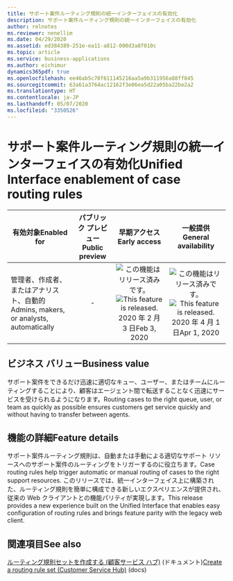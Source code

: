 ```yaml
---
title: サポート案件ルーティング規則の統一インターフェイスの有効化
description: サポート案件ルーティング規則の統一インターフェイスの有効化
author: relnotes
ms.reviewer: nenellim
ms.date: 04/29/2020
ms.assetid: ed384389-251e-ea11-a812-000d3a8f010c
ms.topic: article
ms.service: business-applications
ms.author: eichimur
dynamics365pdf: true
ms.openlocfilehash: ee46ab5c78f611145216aa5a9b311956a88ff845
ms.sourcegitcommit: 63a61a3764ac12162f3e06ea5d22a05ba22be2a2
ms.translationtype: HT
ms.contentlocale: ja-JP
ms.lasthandoff: 05/07/2020
ms.locfileid: "3350526"
---
```

# <a name="unified-interface-enablement-of-case-routing-rules"></a><span data-ttu-id="3eadd-103">サポート案件ルーティング規則の統一インターフェイスの有効化</span><span class="sxs-lookup"><span data-stu-id="3eadd-103">Unified Interface enablement of case routing rules</span></span>


| <span data-ttu-id="3eadd-104">有効対象</span><span class="sxs-lookup"><span data-stu-id="3eadd-104">Enabled for</span></span>    |  <span data-ttu-id="3eadd-105">パブリック プレビュー</span><span class="sxs-lookup"><span data-stu-id="3eadd-105">Public preview</span></span> | <span data-ttu-id="3eadd-106">早期アクセス</span><span class="sxs-lookup"><span data-stu-id="3eadd-106">Early access</span></span> | <span data-ttu-id="3eadd-107">一般提供</span><span class="sxs-lookup"><span data-stu-id="3eadd-107">General availability</span></span> | 
| ---------- | :----------: |:----------: |:----------: |
|<span data-ttu-id="3eadd-108">管理者、作成者、またはアナリスト、自動的</span><span class="sxs-lookup"><span data-stu-id="3eadd-108">Admins, makers, or analysts, automatically</span></span>|-|<span data-ttu-id="3eadd-109">![この機能はリリース済みです。](/dynamics365-release-plan/media/green-checkmark.png "この機能はリリース済みです。")</span><span class="sxs-lookup"><span data-stu-id="3eadd-109">![This feature is released.](/dynamics365-release-plan/media/green-checkmark.png "This feature is released.")</span></span> <span data-ttu-id="3eadd-110">2020 年 2 月 3 日</span><span class="sxs-lookup"><span data-stu-id="3eadd-110">Feb 3, 2020</span></span>| <span data-ttu-id="3eadd-111">![この機能はリリース済みです。](/dynamics365-release-plan/media/green-checkmark.png "この機能はリリース済みです。")</span><span class="sxs-lookup"><span data-stu-id="3eadd-111">![This feature is released.](/dynamics365-release-plan/media/green-checkmark.png "This feature is released.")</span></span> <span data-ttu-id="3eadd-112">2020 年 4 月 1 日</span><span class="sxs-lookup"><span data-stu-id="3eadd-112">Apr 1, 2020</span></span>|


## <a name="business-value"></a><span data-ttu-id="3eadd-113">ビジネス バリュー</span><span class="sxs-lookup"><span data-stu-id="3eadd-113">Business value</span></span>
<!-- bv start -->
<span data-ttu-id="3eadd-114">サポート案件をできるだけ迅速に適切なキュー、ユーザー、またはチームにルーティングすることにより、顧客はエージェント間で転送することなく迅速にサービスを受けられるようになります。</span><span class="sxs-lookup"><span data-stu-id="3eadd-114">Routing cases to the right queue, user, or team as quickly as possible ensures customers get service quickly and without having to transfer between agents.</span></span>
<!-- bv end -->



## <a name="feature-details"></a><span data-ttu-id="3eadd-115">機能の詳細</span><span class="sxs-lookup"><span data-stu-id="3eadd-115">Feature details</span></span>
<!--feature detail start -->
<span data-ttu-id="3eadd-116">サポート案件ルーティング規則は、自動または手動による適切なサポート リソースへのサポート案件のルーティングをトリガーするのに役立ちます。</span><span class="sxs-lookup"><span data-stu-id="3eadd-116">Case routing rules help trigger automatic or manual routing of cases to the right support resources.</span></span> <span data-ttu-id="3eadd-117">このリリースでは、統一インターフェイス上に構築された、ルーティング規則を簡単に構成できる新しいエクスペリエンスが提供され、従来の Web クライアントとの機能パリティが実現します。</span><span class="sxs-lookup"><span data-stu-id="3eadd-117">This release provides a new experience built on the Unified Interface that enables easy configuration of routing rules and brings feature parity with the legacy web client.</span></span>
<!--feature detail end -->










## <a name="see-also"></a><span data-ttu-id="3eadd-118">関連項目</span><span class="sxs-lookup"><span data-stu-id="3eadd-118">See also</span></span>

<!--docs start-->
<span data-ttu-id="3eadd-119">[ルーティング規則セットを作成する (顧客サービス ハブ)](https://docs.microsoft.com/dynamics365/customer-service/create-rules-automatically-route-cases#create-a-routing-rule-set-customer-service-hub) (ドキュメント)</span><span class="sxs-lookup"><span data-stu-id="3eadd-119">[Create a routing rule set (Customer Service Hub)](https://docs.microsoft.com/dynamics365/customer-service/create-rules-automatically-route-cases#create-a-routing-rule-set-customer-service-hub) (docs)</span></span>
<!--docs end-->
